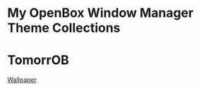 # My OpenBox Window Manager Theme Collections
# TomorrOB
[Wallpaper](http://simpledesktops.com/browse/desktops/2018/jun/29/popsicle-adventure/)


